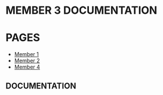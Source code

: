 # MEMBER 3 DOCUMENTATION

# PAGES

* [Member 1](MEMBRO1.md)
* [Member 2](MEMBRO2.md)
* [Member 4](MEMBRO4.md)

## DOCUMENTATION 